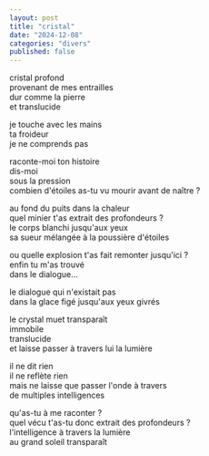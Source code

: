```yaml
---
layout: post
title: "cristal"
date: "2024-12-08"
categories: "divers"
published: false
---
```


cristal profond  
provenant de mes entrailles  
dur comme la pierre  
et translucide  

je touche avec les mains  
ta froideur  
je ne comprends pas  

raconte-moi ton histoire  
dis-moi  
sous la pression  
combien d'étoiles as-tu vu mourir avant de naître ?

au fond du puits dans la chaleur  
quel minier t'as extrait des profondeurs ?  
le corps blanchi jusqu'aux yeux  
sa sueur mélangée à la poussière d'étoiles  

ou quelle explosion t'as fait remonter jusqu'ici ?  
enfin tu m'as trouvé  
dans le dialogue...  

le dialogue qui n'existait pas  
dans la glace figé jusqu'aux yeux givrés  

le crystal muet transparaît  
immobile  
translucide  
et laisse passer à travers lui la lumière  

il ne dit rien  
il ne reflète rien  
mais ne laisse que passer l'onde à travers  
de multiples intelligences  

qu'as-tu à me raconter ?  
quel vécu t'as-tu donc extrait des profondeurs ?  
l'intelligence à travers la lumière  
au grand soleil transparaît  
